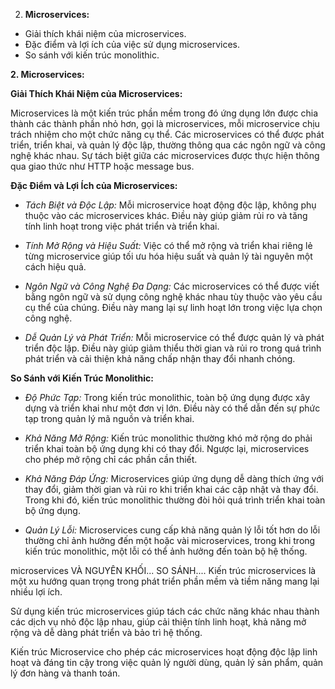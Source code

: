 


2. **Microservices:**
- Giải thích khái niệm của microservices.
- Đặc điểm và lợi ích của việc sử dụng microservices.
- So sánh với kiến trúc monolithic.


**2. Microservices:**

**Giải Thích Khái Niệm của Microservices:**

Microservices là một kiến trúc phần mềm trong đó ứng dụng lớn được chia thành các thành phần nhỏ hơn, gọi là microservices, mỗi microservice chịu trách nhiệm cho một chức năng cụ thể. Các microservices có thể được phát triển, triển khai, và quản lý độc lập, thường thông qua các ngôn ngữ và công nghệ khác nhau. Sự tách biệt giữa các microservices được thực hiện thông qua giao thức như HTTP hoặc message bus.

**Đặc Điểm và Lợi Ích của Microservices:**

- *Tách Biệt và Độc Lập:* Mỗi microservice hoạt động độc lập, không phụ thuộc vào các microservices khác. Điều này giúp giảm rủi ro và tăng tính linh hoạt trong việc phát triển và triển khai.

- *Tính Mở Rộng và Hiệu Suất:* Việc có thể mở rộng và triển khai riêng lẻ từng microservice giúp tối ưu hóa hiệu suất và quản lý tài nguyên một cách hiệu quả.

- *Ngôn Ngữ và Công Nghệ Đa Dạng:* Các microservices có thể được viết bằng ngôn ngữ và sử dụng công nghệ khác nhau tùy thuộc vào yêu cầu cụ thể của chúng. Điều này mang lại sự linh hoạt lớn trong việc lựa chọn công nghệ.

- *Dễ Quản Lý và Phát Triển:* Mỗi microservice có thể được quản lý và phát triển độc lập. Điều này giúp giảm thiểu thời gian và rủi ro trong quá trình phát triển và cải thiện khả năng chấp nhận thay đổi nhanh chóng.

**So Sánh với Kiến Trúc Monolithic:**

- *Độ Phức Tạp:* Trong kiến trúc monolithic, toàn bộ ứng dụng được xây dựng và triển khai như một đơn vị lớn. Điều này có thể dẫn đến sự phức tạp trong quản lý mã nguồn và triển khai.

- *Khả Năng Mở Rộng:* Kiến trúc monolithic thường khó mở rộng do phải triển khai toàn bộ ứng dụng khi có thay đổi. Ngược lại, microservices cho phép mở rộng chỉ các phần cần thiết.

- *Khả Năng Đáp Ứng:* Microservices giúp ứng dụng dễ dàng thích ứng với thay đổi, giảm thời gian và rủi ro khi triển khai các cập nhật và thay đổi. Trong khi đó, kiến trúc monolithic thường đòi hỏi quá trình triển khai toàn bộ ứng dụng.

- *Quản Lý Lỗi:* Microservices cung cấp khả năng quản lý lỗi tốt hơn do lỗi thường chỉ ảnh hưởng đến một hoặc vài microservices, trong khi trong kiến trúc monolithic, một lỗi có thể ảnh hưởng đến toàn bộ hệ thống.


<!--Giới thiệu-->

microservices VÀ NGUYÊN KHỐI...
SO SÁNH....
Kiến trúc microservices là một xu hướng quan trọng trong phát triển phần mềm và tiềm năng mang lại nhiều lợi ích.

Sử dụng kiến trúc microservices giúp tách các chức năng khác nhau thành các dịch vụ nhỏ độc lập nhau, giúp cải thiện tính linh hoạt, khả năng mở rộng và dễ dàng phát triển và bảo trì hệ thống.

Kiến trúc Microservice cho phép các microservices hoạt động độc lập linh hoạt và đáng tin cậy trong việc quản lý người dùng, quản lý sản phẩm, quản lý đơn hàng và thanh toán.

<!--GIỚI THIỆU-->
